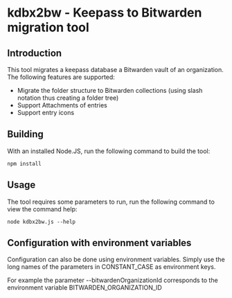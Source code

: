 # kdbx2bw - Keepass to Bitwarden migration tool

## Introduction

This tool migrates a keepass database a Bitwarden vault of an organization. The following features are supported:

* Migrate the folder structure to Bitwarden collections (using slash notation thus creating a folder tree)
* Support Attachments of entries
* Support entry icons

## Building

With an installed Node.JS, run the following command to build the tool:

    npm install

## Usage

The tool requires some parameters to run, run the following command to view the command help:

    node kdbx2bw.js --help

## Configuration with environment variables

Configuration can also be done using environment variables. Simply use the long names of the parameters in CONSTANT_CASE
as environment keys.

For example the parameter --bitwardenOrganizationId corresponds to the environment variable BITWARDEN_ORGANIZATION_ID
